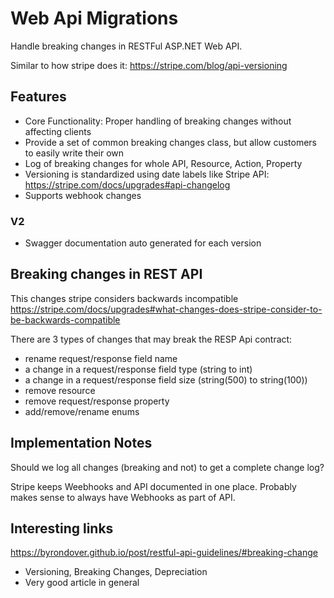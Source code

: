 # Web Api Migrations

Handle breaking changes in RESTFul ASP.NET Web API.

Similar to how stripe does it:
https://stripe.com/blog/api-versioning



## Features

* Core Functionality: Proper handling of breaking changes without affecting clients
* Provide a set of common breaking changes class, but allow customers to easily write their own
* Log of breaking changes for whole API, Resource, Action, Property
* Versioning is standardized using date labels like Stripe API: https://stripe.com/docs/upgrades#api-changelog
* Supports webhook changes

### V2
* Swagger documentation auto generated for each version



##  Breaking changes in REST API

This changes stripe considers backwards incompatible
https://stripe.com/docs/upgrades#what-changes-does-stripe-consider-to-be-backwards-compatible

There are 3 types of changes that may break the RESP Api contract:

* rename request/response field name
* a change in a request/response field type (string to int)
* a change in a request/response field size (string(500) to string(100))
* remove resource
* remove request/response property
* add/remove/rename enums


## Implementation Notes

Should we log all changes (breaking and not) to get a complete change log?

Stripe keeps Weebhooks and API documented in one place. Probably makes sense to always have Webhooks as part of API.



## Interesting links


https://byrondover.github.io/post/restful-api-guidelines/#breaking-change
- Versioning, Breaking Changes, Depreciation
- Very good article in general
